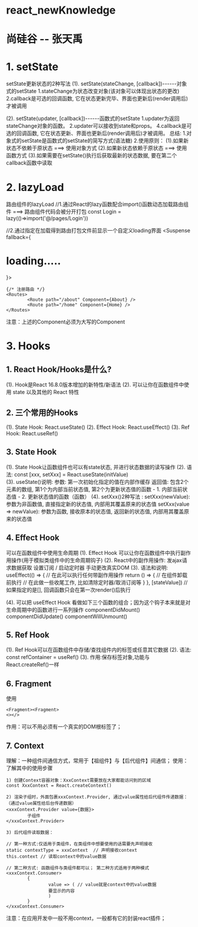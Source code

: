 # react_newKnowledge
# 尚硅谷 -- 张天禹
# 1. setState
setState更新状态的2种写法
(1). setState(stateChange, [callback])------对象式的setState
        1.stateChange为状态改变对象(该对象可以体现出状态的更改)
        2.callback是可选的回调函数, 它在状态更新完毕、界面也更新后(render调用后)才被调用
                
(2). setState(updater, [callback])------函数式的setState
        1.updater为返回stateChange对象的函数。
        2.updater可以接收到state和props。
        4.callback是可选的回调函数, 它在状态更新、界面也更新后(render调用后)才被调用。
总结:
    1.对象式的setState是函数式的setState的简写方式(语法糖)
    2.使用原则：
            (1).如果新状态不依赖于原状态 ===> 使用对象方式
            (2).如果新状态依赖于原状态 ===> 使用函数方式
            (3).如果需要在setState()执行后获取最新的状态数据, 
                要在第二个callback函数中读取

# 2. lazyLoad
路由组件的lazyLoad
//1.通过React的lazy函数配合import()函数动态加载路由组件 ===> 路由组件代码会被分开打包
const Login = lazy(()=>import('@/pages/Login'))

//2.通过<Suspense>指定在加载得到路由打包文件前显示一个自定义loading界面
<Suspense fallback={<h1>loading.....</h1>}>
        <Switch>
                <Route path="/xxx" component={Xxxx}/>
                <Redirect to="/login"/>
        </Switch>
</Suspense>
```
{/* 注册路由 */}
<Routes>
        <Route path="/about" Component={About} />
        <Route path="/home" Component={Home} />
</Routes>
```
注意：上述的Component必须为大写的Component

# 3. Hooks
## 1. React Hook/Hooks是什么?
(1). Hook是React 16.8.0版本增加的新特性/新语法
(2). 可以让你在函数组件中使用 state 以及其他的 React 特性

## 2. 三个常用的Hooks
(1). State Hook: React.useState()
(2). Effect Hook: React.useEffect()
(3). Ref Hook: React.useRef()       

## 3. State Hook
(1). State Hook让函数组件也可以有state状态, 并进行状态数据的读写操作
(2). 语法: const [xxx, setXxx] = React.useState(initValue)  
(3). useState()说明:
        参数: 第一次初始化指定的值在内部作缓存
        返回值: 包含2个元素的数组, 第1个为内部当前状态值, 第2个为更新状态值的函数
                - 1. 内部当前状态值
                - 2. 更新状态值的函数（函数）
(4). setXxx()2种写法 :
        setXxx(newValue): 参数为非函数值, 直接指定新的状态值, 内部用其覆盖原来的状态值
        setXxx(value => newValue): 参数为函数, 接收原本的状态值, 返回新的状态值, 内部用其覆盖原来的状态值

## 4. Effect Hook
可以在函数组件中使用生命周期
(1). Effect Hook 可以让你在函数组件中执行副作用操作(用于模拟类组件中的生命周期钩子)
(2). React中的副作用操作:
        发ajax请求数据获取
        设置订阅 / 启动定时器
        手动更改真实DOM
(3). 语法和说明: 
        useEffect(() => { 
          // 在此可以执行任何带副作用操作
          return () => { // 在组件卸载前执行
            // 在此做一些收尾工作, 比如清除定时器/取消订阅等
          }
        }, [stateValue]) // 如果指定的是[], 回调函数只会在第一次render()后执行
    
(4). 可以把 useEffect Hook 看做如下三个函数的组合；因为这个钩子本来就是对生命周期中的函数进行一系列操作
        componentDidMount()
        componentDidUpdate()
    	componentWillUnmount()  

## 5. Ref Hook
(1). Ref Hook可以在函数组件中存储/查找组件内的标签或任意其它数据
(2). 语法: const refContainer = useRef()
(3). 作用:保存标签对象,功能与React.createRef()一样

## 6. Fragment 
使用
```
<Fragment><Fragment>
<></>
```
作用：可以不用必须有一个真实的DOM根标签了；

## 7. Context
理解：一种组件间通信方式，常用于【祖组件】与【后代组件】间通信；
使用：了解其中的使用步骤
```
1) 创建Context容器对象：XxxContext需要放在大家都能访问到的区域
const XxxContext = React.createContext()  

2) 渲染子组时，外面包裹xxxContext.Provider, 通过value属性给后代组件传递数据：（通过value属性给后台传递数据）
<xxxContext.Provider value={数据}>
        子组件
</xxxContext.Provider>

3) 后代组件读取数据：

// 第一种方式:仅适用于类组件，在类组件中想要使用的话需要先声明接收 
static contextType = xxxContext  // 声明接收context
this.context // 读取context中的value数据
        
// 第二种方式: 函数组件与类组件都可以； 第二种方式适用于两种模式
<xxxContext.Consumer>
        {
                value => ( // value就是context中的value数据
                要显示的内容
                )
        }
</xxxContext.Consumer>
```
注意：在应用开发中一般不用context，一般都有它的封装react插件；
 
